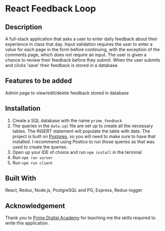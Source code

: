 # React Feedback Loop

## Description

A full-stack application that asks a user to enter daily feedback about their experience in class that day.  Input validation requires the user to enter a value for each page in the form before continuing, with the exception of the comments page, which does not require an input.  The user is given a chance to review their feedback before they submit.  When the user submits and clicks 'save' their feedback is stored in a database.

## Features to be added

Admin page to view/edit/delete feedback stored in database

## Installation

1. Create a SQL database with the name `prime_feedback`
2. The queries in the `data.sql` file are set up to create all the necessary tables. The INSERT statement will populate the table with data. The project is built on [Postgres](https://www.postgresql.org/download/), so you will need to make sure to have that installed. I recommend using Postico to run those queries as that was used to create the queries.
3. Open up your IDE of choice and run `npm install` in the terminal
4. Run `npm run server`
5. Run `npm run client`
## Built With

 React, Redux, Node.js, PostgreSQL and PG, Express, Redux-logger

## Acknowledgement
Thank you to [Prime Digital Academy](www.primeacademy.io) for teaching me the skills required to write this application.
